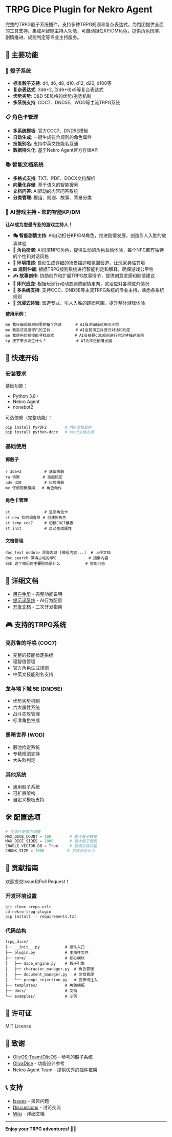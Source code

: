 # TRPG Dice Plugin for Nekro Agent

完整的TRPG骰子系统插件，支持多种TRPG规则和复杂表达式，为跑团提供全面的工具支持。集成AI智能主持人功能，可自动担任KP/DM角色，提供角色扮演、剧情推进、规则判定等专业主持服务。

## 🎯 主要功能

### 🎲 骰子系统

- **标准骰子支持**: d4, d6, d8, d10, d12, d20, d100等
- **复杂表达式**: 3d6+2, (2d6+6)x5等复合表达式
- **优势劣势**: D&D 5E风格的优势/劣势机制
- **多系统支持**: COC7、DND5E、WOD等主流TRPG系统

### 📋 角色卡管理

- **多系统模板**: 官方COC7、DND5E模板
- **自动生成**: 一键生成符合规则的角色属性
- **技能别名**: 支持中英文技能名互通
- **数据持久化**: 基于Nekro Agent官方存储API

### 📚 智能文档系统

- **多格式支持**: TXT、PDF、DOCX文档解析
- **向量化存储**: 基于语义的智能搜索
- **文档问答**: AI驱动的内容问答系统
- **分类管理**: 模组、规则、故事、背景分类

### 🤖 AI游戏主持 - 您的智能KP/DM

**让AI成为您最专业的游戏主持人！**

- **🎭 智能剧情主持**: AI自动担任KP/DM角色，推进剧情发展，创造引人入胜的故事体验
- **👥 角色扮演**: AI扮演NPC角色，提供生动的角色互动体验，每个NPC都有独特的个性和对话风格
- **🌟 环境描述**: 自动生成详细的场景描述和氛围营造，让玩家身临其境
- **⚖️ 规则仲裁**: 根据TRPG规则系统进行智能判定和解释，确保游戏公平性
- **✍️ 故事创作**: 协助创作和扩展TRPG故事情节，提供创意灵感和剧情建议
- **🎪 即兴应变**: 根据玩家行动动态调整剧情走向，灵活应对各种意外情况
- **🎲 多系统支持**: 支持COC、DND5E等主流TRPG系统的专业主持，熟悉各系统规则
- **🎨 沉浸式体验**: 营造专业、引人入胜的跑团氛围，提升整体游戏体验

**使用示例：**

```
me 我仔细观察房间里的每个角落      # AI会详细描述房间环境
me 我尝试说服守门的卫兵           # AI会扮演卫兵进行对话和判定
me 我使用侦察技能寻找线索         # AI会根据COC规则进行检定并描述结果
kp 接下来会发生什么？             # AI会推进剧情发展
```

## 🚀 快速开始

### 安装要求

基础功能：

- Python 3.8+
- Nekro Agent
- nonebot2

可选依赖（完整功能）：

```bash
pip install PyPDF2        # PDF文档支持
pip install python-docx   # Word文档支持
```


### 基础使用

#### 掷骰子

```
r 3d6+2          # 基础掷骰
ra 侦察          # 技能检定
adv d20          # 优势掷骰
me 仔细观察房间   # 角色动作
```

#### 角色卡管理

```
st               # 显示角色卡
st new 我的调查员 # 创建新角色
st temp coc7     # 切换COC7模板
st init          # 自动生成属性
```

#### 文档管理

```
doc_text module 深海古城 [模组内容...]  # 上传文档
doc search 深海古城的NPC              # 搜索内容
ask 这个模组的主要剧情是什么           # 智能问答
```

## 📖 详细文档

- [用户手册](trpg_dice/docs/trpg_dice_help.md) - 完整功能说明
- [提示词系统](trpg_dice/docs/trpg_prompt_examples.md) - AI行为配置
- [开发文档](trpg_dice/docs/development.md) - 二次开发指南

## 🎮 支持的TRPG系统

### 克苏鲁的呼唤 (COC7)

- 完整的技能检定系统
- 理智值管理
- 官方角色生成规则
- 中英文技能别名支持

### 龙与地下城 5E (DND5E)

- 优势劣势机制
- 六大属性系统
- 战斗先攻管理
- 标准角色生成

### 黑暗世界 (WOD)

- 骰池检定系统
- 专精规则支持
- 大失败判定

### 其他系统

- 通用骰子系统
- 可扩展架构
- 自定义模板支持

## 🛠️ 配置选项

```python
# 在插件配置中调整
MAX_DICE_COUNT = 100        # 最大骰子数量
MAX_DICE_SIDES = 1000       # 最大骰子面数
ENABLE_VECTOR_DB = True     # 启用文档功能
CHUNK_SIZE = 1000          # 文档分块大小
```

## 🤝 贡献指南

欢迎提交Issue和Pull Request！

### 开发环境设置

```bash
git clone <repo-url>
cd nekro-trpg-plugin
pip install -r requirements.txt
```

### 代码结构

```
trpg_dice/
├── __init__.py           # 插件入口
├── plugin.py             # 主插件文件
├── core/                 # 核心模块
│   ├── dice_engine.py    # 骰子引擎
│   ├── character_manager.py  # 角色管理
│   ├── document_manager.py   # 文档管理
│   └── prompt_injection.py   # 提示词注入
├── templates/            # 角色模板
├── docs/                 # 文档
└── examples/             # 示例
```

## 📄 许可证

MIT License

## 🙏 致谢

- [OlivOS-Team/OlivOS](https://github.com/OlivOS-Team/OlivOS) - 参考的骰子系统
- [OlivaDice](https://wiki.dice.center/User/Manual) - 功能设计参考
- Nekro Agent Team - 提供优秀的插件框架

## 📞 支持

- [Issues](../../issues) - 报告问题
- [Discussions](../../discussions) - 讨论交流
- [Wiki](../../wiki) - 详细文档

---

**Enjoy your TRPG adventures! 🎲✨**
